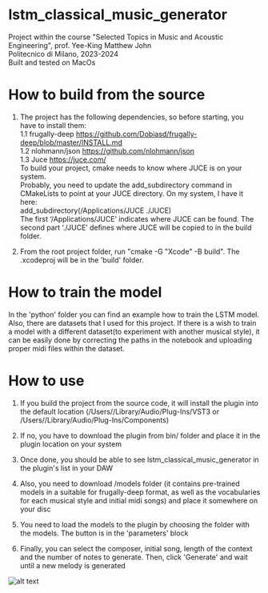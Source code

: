 # lstm_classical_music_generator
 Project within the course "Selected Topics in Music and Acoustic Engineering", prof. Yee-King Matthew John  
 Politecnico di Milano, 2023-2024  
 Built and tested on MacOs

# How to build from the source
1. The project has the following dependencies, so before starting, you have to install them:  
1.1 frugally-deep https://github.com/Dobiasd/frugally-deep/blob/master/INSTALL.md  
1.2 nlohmann/json https://github.com/nlohmann/json  
1.3 Juce https://juce.com/  
To build your project, cmake needs to know where JUCE is on your system.  
Probably, you need to update the add_subdirectory command in CMakeLists to point at your JUCE directory. On my system, I have it here:  
add_subdirectory(/Applications/JUCE ./JUCE)   
The first ‘/Applications/JUCE’ indicates where JUCE can be found. The second part ‘./JUCE’ defines where JUCE will be copied to in the build folder.  

2. From the root project folder, run "cmake -G "Xcode" -B build". The .xcodeproj will be in the 'build' folder.

# How to train the model
In the 'python' folder you can find an example how to train the LSTM model. Also, there are datasets that I used for this project. If there is a wish to train
a model with a different dataset(to experiment with another musical style), it can be easily done by correcting the paths in the notebook and uploading proper midi files within the dataset.  
# How to use
1. If you build the project from the source code, it will install the plugin into the default location
(/Users/<username>/Library/Audio/Plug-Ins/VST3 or /Users/<username>/Library/Audio/Plug-Ins/Components)

2. If no, you have to download the plugin from bin/ folder and place it in the plugin location on your system  
3. Once done, you should be able to see lstm_classical_music_generator in the plugin's list in your DAW
4. Also, you need to download /models folder (it contains pre-trained models in a suitable for frugally-deep format, as well as the vocabularies
   for each musical style and initial midi songs) and place it somewhere on your disc
6. You need to load the models to the plugin by choosing the folder with the models. The button is in the 'parameters' block  
7. Finally, you can select the composer, initial song, length of the context and the number of notes to generate. Then, click 'Generate' and wait until a new melody is generated


![alt text](https://github.com/Oliffka/lstm_classical_music_generator/blob/main/image/plugin.png?raw=true)



